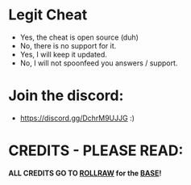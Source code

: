 # Legit Cheat
- Yes, the cheat is open source (duh)
- No, there is no support for it.
- Yes, I will keep it updated.
- No, I will not spoonfeed you answers / support.

# Join the discord:
- https://discord.gg/DchrM9UJJG :)



# CREDITS - PLEASE READ:
**ALL CREDITS GO TO [ROLLRAW](https://github.com/rollraw/) for the [BASE](https://github.com/rollraw/qo0-base)!**
